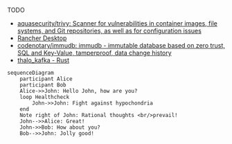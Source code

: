 TODO

- [aquasecurity/trivy: Scanner for vulnerabilities in container images, file systems, and Git repositories, as well as for configuration issues](https://github.com/aquasecurity/trivy)
- [Rancher Desktop](https://rancherdesktop.io/)
- [codenotary/immudb: immudb - immutable database based on zero trust, SQL and Key-Value, tamperproof, data change history](https://github.com/codenotary/immudb)
- [thalo_kafka - Rust](https://docs.rs/thalo-kafka/latest/thalo_kafka/)


```mermaid
sequenceDiagram
    participant Alice
    participant Bob
    Alice->>John: Hello John, how are you?
    loop Healthcheck
        John->>John: Fight against hypochondria
    end
    Note right of John: Rational thoughts <br/>prevail!
    John-->>Alice: Great!
    John->>Bob: How about you?
    Bob-->>John: Jolly good!
```